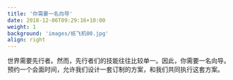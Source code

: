 ```yaml
---
title: '你需要一名向导'
date: 2018-12-06T09:29:16+10:00
weight: 1
background: 'images/纸飞机00.jpg'
align: right
---
```


世界需要先行者。然而，先行者们的技能往往比较单一。因此，你需要一名向导。预约一个会面时间，允许我们设计一套订制的方案，和我们共同执行这套方案。

